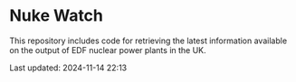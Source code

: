 # Nuke Watch

This repository includes code for retrieving the latest information available on the output of EDF nuclear power plants in the UK.

Last updated: 2024-11-14 22:13